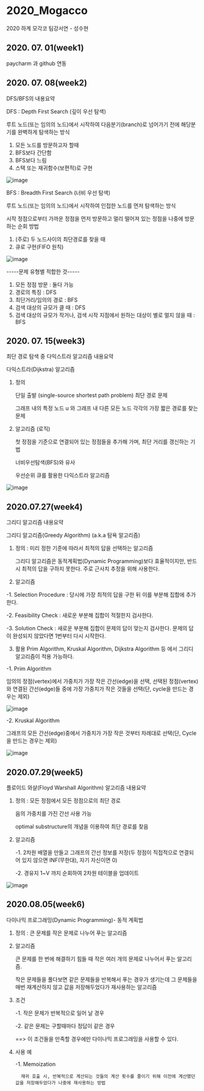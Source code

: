 # 2020_Mogacco
2020 하계 모각코 팀강서연 - 성수현

## 2020. 07. 01(week1)
paycharm 과 github 연동

## 2020. 07. 08(week2)
DFS/BFS의 내용요약

DFS : Depth First Search (깊이 우선 탐색)

루트 노드(또는 임의의 노드)에서 시작하여 다음분기(branch)로 넘어가기 전에 해당분기를 완벽하게 탐색하는 방식
1. 모든 노드를 방문하고자 할때 
2. BFS보다 간단함
3. BFS보다 느림
4. 스택 또는 재귀함수(보편적)로 구현

![image](https://user-images.githubusercontent.com/26875426/86904852-3c34f400-c14c-11ea-9bf6-9d77b984a978.png)


BFS : Breadth First Search (너비 우선 탐색)

루트 노드(또는 임의의 노드)에서 시작하여 인접한 노드를 먼저 탐색하는 방식

시작 정점으로부터 가까운 정점을 먼저 방문하고 멀리 떨어져 있는 정점을 나중에 방문하는 순회 방법
1. (주로) 두 노드사이의 최단경로를 찾을 때
2. 큐로 구현(FIFO 원칙)


![image](https://user-images.githubusercontent.com/26875426/86904972-6686b180-c14c-11ea-8b33-21d2a34def11.png)


-----문제 유형별 적합한 것-----
1. 모든 정점 방문 : 둘다 가능
2. 경로의 특징 : DFS
3. 최단거리/임의의 경로 : BFS
4. 검색 대상의 규모가 클 때 : DFS
5. 검색 대상의 규모가 작거나, 검색 시작 지점에서 원하는 대상이 별로 멀지 않을 때 : BFS

## 2020. 07. 15(week3)
최단 경로 탐색 중 다익스트라 알고리즘 내용요약

다익스트라(Dijkstra) 알고리즘 
1. 정의

    단일 출발 (single-source shortest path problem) 최단 경로 문제
  
    그래프 내의 특정 노드 u 와 그래프 내 다른 모든 노드 각각의 가장 짧은 경로를 찾는 문제

2. 알고리즘 (로직)

    첫 정점을 기준으로 연결되어 있는 정점들을 추가해 가며, 최단 거리를 갱신하는 기법
  
    너비우선탐색(BFS)와 유사
  
    우선순위 큐를 활용한 다익스트라 알고리즘
 
 ![image](https://user-images.githubusercontent.com/26875426/88520827-14d89500-d02f-11ea-95c5-97aee2afa16b.png)


## 2020.07.27(week4)
그리디 알고리즘 내용요약

그리디 알고리즘(Greedy Algorithm) (a.k.a 탐욕 알고리즘)

1. 정의 : 미리 정한 기준에 따라서 최적의 답을 선택하는 알고리즘

    그리디 알고리즘은 동적계획법(Dynamic Programming)보다 효율적이지만, 반드시 최적의 답을 구하지 못한다.
    주로 근사치 추정을 위해 사용한다. 
    
2. 알고리즘

-1. Selection Procedure : 당시에 가장 최적의 답을 구한 뒤 이를 부분해 집합에 추가한다.

-2. Feasibility Check : 새로운 부분해 집합이 적절한지 검사한다. 

-3. Solution Check : 새로운 부분해 집합이 문제의 답이 맞는지 검사한다. 문제의 답이 완성되지 않았다면 1번부터 다시 시작한다.


3. 활용
  Prim Algorithm, Kruskal Algorithm, Dijkstra Algorithm 등 에서 그리디 알고리즘이 적용 가능하다. 
  
  -1. Prim Algorithm
  
  임의의 정점(vertex)에서 가중치가 가장 작은 간선(edge)을 선택, 
  선택된 정점(vertex)와 연결된 간선(edge)들 중에 가장 가중치가 작은 것들을 선택(단, cycle을 만드는 경우는 제외)
  
  
![image](https://user-images.githubusercontent.com/26875426/88521139-80bafd80-d02f-11ea-945b-11b98b7c5775.png)


  -2.  Kruskal Algorithm
  
  그래프의 모든 간선(edge)중에서 가중치가 가장 작은 것부터 차례대로 선택(단, Cycle을 만드는 경우는 제외)
   
   
![image](https://user-images.githubusercontent.com/26875426/88521158-87497500-d02f-11ea-98b8-12cc38489011.png)

## 2020.07.29(week5)
플로이드 와샬(Floyd Warshall Algorithm) 알고리즘 내용요약

1. 정의 : 모든 정점에서 모든 정점으로의 최단 경로

    음의 가중치를 가진 간선 사용 가능
    
    optimal substructure의 개념을 이용하여 최단 경로를 찾음
    
2. 알고리즘

    -1. 2차원 배열을 만들고 그래프의 간선 정보를 저장(두 정점이 직접적으로 연결되어 있지 않으면 INF(무한대), 자기 자신이면 0)
    
    -2. 경유지 1~V 까지 순회하여 2차원 테이블을 업데이트 


![image](https://user-images.githubusercontent.com/26875426/88772528-de7c5080-d1bb-11ea-94b1-30e5b35bd430.png)


## 2020.08.05(week6)
다이나믹 프로그래밍(Dynamic Programming)- 동적 계획법

1. 정의 : 큰 문제를 작은 문제로 나누어 푸는 알고리즘

2. 알고리즘

    큰 문제를 한 번에 해결하기 힘들 때 작은 여러 개의 문제로 나누어서 푸는 알고리즘. 
    
    작은 문제들을 풀다보면 같은 문제들을 반복해서 푸는 경우가 생기는데 그 문제들을 매번 재계산하지 않고 값을 저장해두었다가 재사용하는 알고리즘

3. 조건
    
    -1. 작은 문제가 반복적으로 일어 날 경우
    
    -2. 같은 문제는 구할때마다 정답이 같은 경우
    
    ==> 이 조건들을 만족할 경우에만 다이나믹 프로그래밍을 사용할 수 있다. 

4. 사용 예

    -1. Memoization
        
         재귀 호출 시, 반복적으로 계산되는 것들의 계산 횟수를 줄이기 위해 이전에 계산했던 값을 저장해두었다가 나중에 재사용하는 방법

